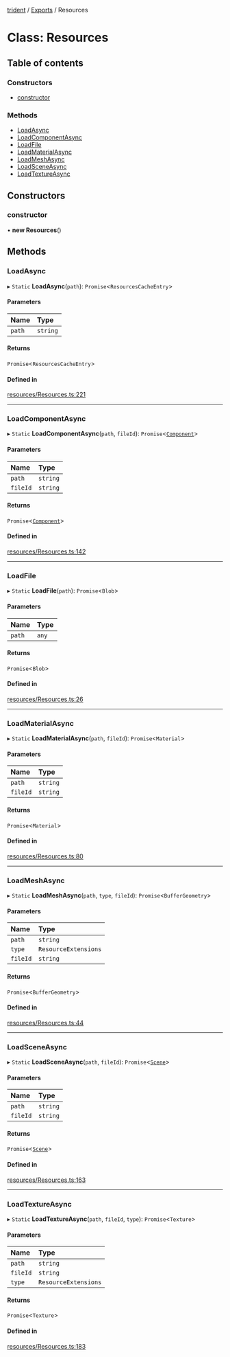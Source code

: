 [trident](../README.md) / [Exports](../modules.md) / Resources

# Class: Resources

## Table of contents

### Constructors

- [constructor](Resources.md#constructor)

### Methods

- [LoadAsync](Resources.md#loadasync)
- [LoadComponentAsync](Resources.md#loadcomponentasync)
- [LoadFile](Resources.md#loadfile)
- [LoadMaterialAsync](Resources.md#loadmaterialasync)
- [LoadMeshAsync](Resources.md#loadmeshasync)
- [LoadSceneAsync](Resources.md#loadsceneasync)
- [LoadTextureAsync](Resources.md#loadtextureasync)

## Constructors

### constructor

• **new Resources**()

## Methods

### LoadAsync

▸ `Static` **LoadAsync**(`path`): `Promise`<`ResourcesCacheEntry`\>

#### Parameters

| Name | Type |
| :------ | :------ |
| `path` | `string` |

#### Returns

`Promise`<`ResourcesCacheEntry`\>

#### Defined in

[resources/Resources.ts:221](https://github.com/AIFanatic/Trident/blob/a1de164/src/resources/Resources.ts#L221)

___

### LoadComponentAsync

▸ `Static` **LoadComponentAsync**(`path`, `fileId`): `Promise`<[`Component`](Components.Component.md)\>

#### Parameters

| Name | Type |
| :------ | :------ |
| `path` | `string` |
| `fileId` | `string` |

#### Returns

`Promise`<[`Component`](Components.Component.md)\>

#### Defined in

[resources/Resources.ts:142](https://github.com/AIFanatic/Trident/blob/a1de164/src/resources/Resources.ts#L142)

___

### LoadFile

▸ `Static` **LoadFile**(`path`): `Promise`<`Blob`\>

#### Parameters

| Name | Type |
| :------ | :------ |
| `path` | `any` |

#### Returns

`Promise`<`Blob`\>

#### Defined in

[resources/Resources.ts:26](https://github.com/AIFanatic/Trident/blob/a1de164/src/resources/Resources.ts#L26)

___

### LoadMaterialAsync

▸ `Static` **LoadMaterialAsync**(`path`, `fileId`): `Promise`<`Material`\>

#### Parameters

| Name | Type |
| :------ | :------ |
| `path` | `string` |
| `fileId` | `string` |

#### Returns

`Promise`<`Material`\>

#### Defined in

[resources/Resources.ts:80](https://github.com/AIFanatic/Trident/blob/a1de164/src/resources/Resources.ts#L80)

___

### LoadMeshAsync

▸ `Static` **LoadMeshAsync**(`path`, `type`, `fileId`): `Promise`<`BufferGeometry`\>

#### Parameters

| Name | Type |
| :------ | :------ |
| `path` | `string` |
| `type` | `ResourceExtensions` |
| `fileId` | `string` |

#### Returns

`Promise`<`BufferGeometry`\>

#### Defined in

[resources/Resources.ts:44](https://github.com/AIFanatic/Trident/blob/a1de164/src/resources/Resources.ts#L44)

___

### LoadSceneAsync

▸ `Static` **LoadSceneAsync**(`path`, `fileId`): `Promise`<[`Scene`](Scene.md)\>

#### Parameters

| Name | Type |
| :------ | :------ |
| `path` | `string` |
| `fileId` | `string` |

#### Returns

`Promise`<[`Scene`](Scene.md)\>

#### Defined in

[resources/Resources.ts:163](https://github.com/AIFanatic/Trident/blob/a1de164/src/resources/Resources.ts#L163)

___

### LoadTextureAsync

▸ `Static` **LoadTextureAsync**(`path`, `fileId`, `type`): `Promise`<`Texture`\>

#### Parameters

| Name | Type |
| :------ | :------ |
| `path` | `string` |
| `fileId` | `string` |
| `type` | `ResourceExtensions` |

#### Returns

`Promise`<`Texture`\>

#### Defined in

[resources/Resources.ts:183](https://github.com/AIFanatic/Trident/blob/a1de164/src/resources/Resources.ts#L183)
